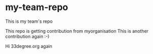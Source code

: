 my-team-repo
============

This is my team's repo

This repo is getting contribution from myorganisation
This is another contribution again :-)

Hi 33degree.org again
